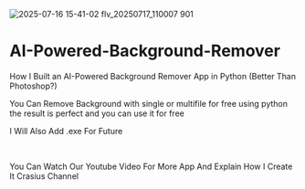 
![2025-07-16 15-41-02 flv_20250717_110007 901](https://github.com/user-attachments/assets/1ff5d035-7ac2-4be8-9406-8237ace89a32)

# AI-Powered-Background-Remover</br>


How I Built an AI-Powered Background Remover App in Python (Better Than Photoshop?)</br>


You Can Remove Background with single or multifile for free using python the result is perfect and you can use it for free </br>

I Will Also Add .exe For Future 

</br>

You Can Watch Our Youtube Video For More App And Explain How I Create It 
Crasius Channel

